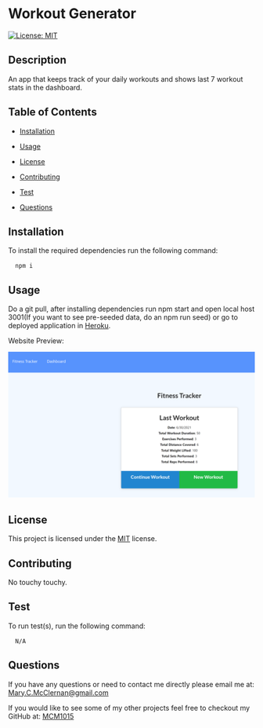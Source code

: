 # Workout Generator

  [![License: MIT](https://img.shields.io/badge/License-MIT-yellow.svg)](https://opensource.org/licenses/MIT)

  ## Description
  An app that keeps track of your daily workouts and shows last 7 workout stats in the dashboard.
  
  ## Table of Contents
  - [Installation](#Installation)
  
  - [Usage](#Usage)
  
  - [License](#License)
  
  - [Contributing](#Contributing)
  
  - [Test](#Test)
  
  - [Questions](#Questions)
  
  ## Installation
  To install the required dependencies run the following command:
  
      npm i
      
  ## Usage
  Do a git pull, after installing dependencies run npm start and open local host 3001(If you want to see pre-seeded data, do an npm run seed) or go to deployed application in [Heroku](https://radiant-island-44468.herokuapp.com).
  
  Website Preview:

  ![Webpage Preview](./public/assets/images/website_preview.png)


  
  ## License 
  This project is licensed under the [MIT](https://opensource.org/licenses/MIT) license.
  
  ## Contributing
  No touchy touchy.
  
  ## Test
  To run test(s), run the following command:
  
      N/A
  
  ## Questions
  If you have any questions or need to contact me directly please email me at:
  <Mary.C.McClernan@gmail.com>
  
  If you would like to see some of my other projects feel free to checkout my GitHub at:
  [MCM1015](https://github.com/MCM1015)
  